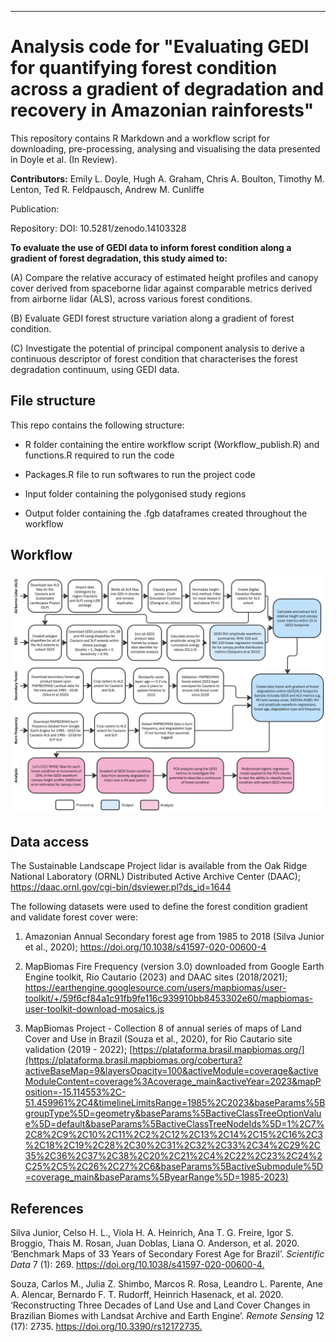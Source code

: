 ------------------------------------------------------------------------

# Analysis code for "Evaluating GEDI for quantifying forest condition across a gradient of degradation and recovery in Amazonian rainforests"

This repository contains R Markdown and a workflow script for downloading, pre-processing, analysing and visualising the data presented in Doyle et al. (In Review).

**Contributors:** Emily L. Doyle, Hugh A. Graham, Chris A. Boulton, Timothy M. Lenton, Ted R. Feldpausch, Andrew M. Cunliffe

Publication:

Repository: DOI: 10.5281/zenodo.14103328

**To evaluate the use of GEDI data to inform forest condition along a gradient of forest degradation, this study aimed to:**

(A) Compare the relative accuracy of estimated height profiles and canopy cover derived from spaceborne lidar against comparable metrics derived from airborne lidar (ALS), across various forest conditions.

(B) Evaluate GEDI forest structure variation along a gradient of forest condition.

(C) Investigate the potential of principal component analysis to derive a continuous descriptor of forest condition that characterises the forest degradation continuum, using GEDI data.

## File structure

This repo contains the following structure:

-   R folder containing the entire workflow script (Workflow_publish.R) and functions.R required to run the code

-   Packages.R file to run softwares to run the project code

-   Input folder containing the polygonised study regions

-   Output folder containing the .fgb dataframes created throughout the workflow

## Workflow

![](images/Doyle%20et%20al%202024%20workflow-02.jpg)

## Data access

The Sustainable Landscape Project lidar is available from the Oak Ridge National Laboratory (ORNL) Distributed Active Archive Center (DAAC); <https://daac.ornl.gov/cgi-bin/dsviewer.pl?ds_id=1644>

The following datasets were used to define the forest condition gradient and validate forest cover were:

1.  Amazonian Annual Secondary forest age from 1985 to 2018 (Silva Junior et al., 2020); <https://doi.org/10.1038/s41597-020-00600-4>

2.  MapBiomas Fire Frequency (version 3.0) downloaded from Google Earth Engine toolkit, Rio Cautario (2023) and DAAC sites (2018/2021); <https://earthengine.googlesource.com/users/mapbiomas/user-toolkit/+/59f6cf84a1c91fb9fe116c939910bb8453302e60/mapbiomas-user-toolkit-download-mosaics.js>

3.  MapBiomas Project - Collection 8 of annual series of maps of Land Cover and Use in Brazil (Souza et al., 2020), for Rio Cautario site validation (2019 - 2022); [https://plataforma.brasil.mapbiomas.org/](https://plataforma.brasil.mapbiomas.org/cobertura?activeBaseMap=9&layersOpacity=100&activeModule=coverage&activeModuleContent=coverage%3Acoverage_main&activeYear=2023&mapPosition=-15.114553%2C-51.459961%2C4&timelineLimitsRange=1985%2C2023&baseParams%5BgroupType%5D=geometry&baseParams%5BactiveClassTreeOptionValue%5D=default&baseParams%5BactiveClassTreeNodeIds%5D=1%2C7%2C8%2C9%2C10%2C11%2C2%2C12%2C13%2C14%2C15%2C16%2C3%2C18%2C19%2C28%2C30%2C31%2C32%2C33%2C34%2C29%2C35%2C36%2C37%2C38%2C20%2C21%2C4%2C22%2C23%2C24%2C25%2C5%2C26%2C27%2C6&baseParams%5BactiveSubmodule%5D=coverage_main&baseParams%5ByearRange%5D=1985-2023)

## References

Silva Junior, Celso H. L., Viola H. A. Heinrich, Ana T. G. Freire, Igor S. Broggio, Thais M. Rosan, Juan Doblas, Liana O. Anderson, et al. 2020. ‘Benchmark Maps of 33 Years of Secondary Forest Age for Brazil’. *Scientific Data* 7 (1): 269. <https://doi.org/10.1038/s41597-020-00600-4.>

Souza, Carlos M., Julia Z. Shimbo, Marcos R. Rosa, Leandro L. Parente, Ane A. Alencar, Bernardo F. T. Rudorff, Heinrich Hasenack, et al. 2020. ‘Reconstructing Three Decades of Land Use and Land Cover Changes in Brazilian Biomes with Landsat Archive and Earth Engine’. *Remote Sensing* 12 (17): 2735. <https://doi.org/10.3390/rs12172735.>
